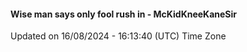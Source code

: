 #### Wise man says only fool rush in - McKidKneeKaneSir
Updated on 16/08/2024 - 16:13:40 (UTC) Time Zone

